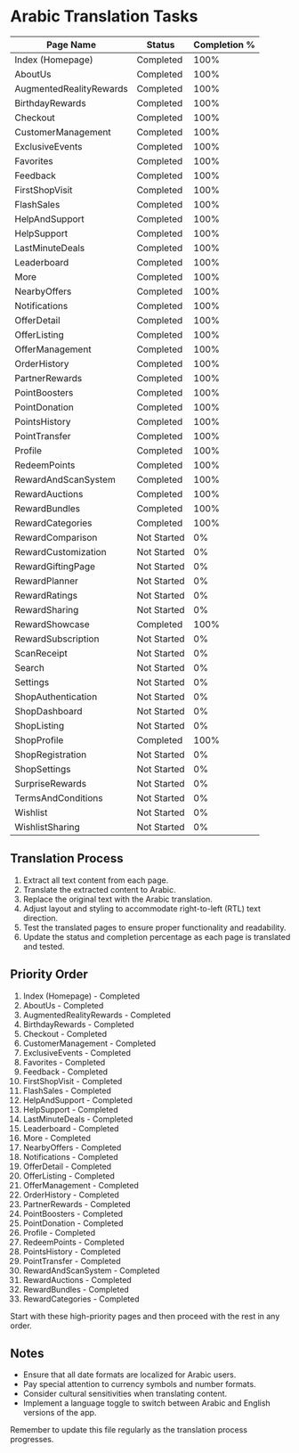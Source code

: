 # Arabic Translation Tasks

| Page Name | Status | Completion % |
|-----------|--------|--------------|
| Index (Homepage) | Completed | 100% |
| AboutUs | Completed | 100% |
| AugmentedRealityRewards | Completed | 100% |
| BirthdayRewards | Completed | 100% |
| Checkout | Completed | 100% |
| CustomerManagement | Completed | 100% |
| ExclusiveEvents | Completed | 100% |
| Favorites | Completed | 100% |
| Feedback | Completed | 100% |
| FirstShopVisit | Completed | 100% |
| FlashSales | Completed | 100% |
| HelpAndSupport | Completed | 100% |
| HelpSupport | Completed | 100% |
| LastMinuteDeals | Completed | 100% |
| Leaderboard | Completed | 100% |
| More | Completed | 100% |
| NearbyOffers | Completed | 100% |
| Notifications | Completed | 100% |
| OfferDetail | Completed | 100% |
| OfferListing | Completed | 100% |
| OfferManagement | Completed | 100% |
| OrderHistory | Completed | 100% |
| PartnerRewards | Completed | 100% |
| PointBoosters | Completed | 100% |
| PointDonation | Completed | 100% |
| PointsHistory | Completed | 100% |
| PointTransfer | Completed | 100% |
| Profile | Completed | 100% |
| RedeemPoints | Completed | 100% |
| RewardAndScanSystem | Completed | 100% |
| RewardAuctions | Completed | 100% |
| RewardBundles | Completed | 100% |
| RewardCategories | Completed | 100% |
| RewardComparison | Not Started | 0% |
| RewardCustomization | Not Started | 0% |
| RewardGiftingPage | Not Started | 0% |
| RewardPlanner | Not Started | 0% |
| RewardRatings | Not Started | 0% |
| RewardSharing | Not Started | 0% |
| RewardShowcase | Completed | 100% |
| RewardSubscription | Not Started | 0% |
| ScanReceipt | Not Started | 0% |
| Search | Not Started | 0% |
| Settings | Not Started | 0% |
| ShopAuthentication | Not Started | 0% |
| ShopDashboard | Not Started | 0% |
| ShopListing | Not Started | 0% |
| ShopProfile | Completed | 100% |
| ShopRegistration | Not Started | 0% |
| ShopSettings | Not Started | 0% |
| SurpriseRewards | Not Started | 0% |
| TermsAndConditions | Not Started | 0% |
| Wishlist | Not Started | 0% |
| WishlistSharing | Not Started | 0% |

## Translation Process

1. Extract all text content from each page.
2. Translate the extracted content to Arabic.
3. Replace the original text with the Arabic translation.
4. Adjust layout and styling to accommodate right-to-left (RTL) text direction.
5. Test the translated pages to ensure proper functionality and readability.
6. Update the status and completion percentage as each page is translated and tested.

## Priority Order

1. Index (Homepage) - Completed
2. AboutUs - Completed
3. AugmentedRealityRewards - Completed
4. BirthdayRewards - Completed
5. Checkout - Completed
6. CustomerManagement - Completed
7. ExclusiveEvents - Completed
8. Favorites - Completed
9. Feedback - Completed
10. FirstShopVisit - Completed
11. FlashSales - Completed
12. HelpAndSupport - Completed
13. HelpSupport - Completed
14. LastMinuteDeals - Completed
15. Leaderboard - Completed
16. More - Completed
17. NearbyOffers - Completed
18. Notifications - Completed
19. OfferDetail - Completed
20. OfferListing - Completed
21. OfferManagement - Completed
22. OrderHistory - Completed
23. PartnerRewards - Completed
24. PointBoosters - Completed
25. PointDonation - Completed
26. Profile - Completed
27. RedeemPoints - Completed
28. PointsHistory - Completed
29. PointTransfer - Completed
30. RewardAndScanSystem - Completed
31. RewardAuctions - Completed
32. RewardBundles - Completed
33. RewardCategories - Completed

Start with these high-priority pages and then proceed with the rest in any order.

## Notes

- Ensure that all date formats are localized for Arabic users.
- Pay special attention to currency symbols and number formats.
- Consider cultural sensitivities when translating content.
- Implement a language toggle to switch between Arabic and English versions of the app.

Remember to update this file regularly as the translation process progresses.
